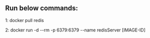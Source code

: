 
Run below commands:
-------------------
1: docker pull redis

2: docker run -d --rm -p 6379:6379 --name redisServer [IMAGE-ID]
